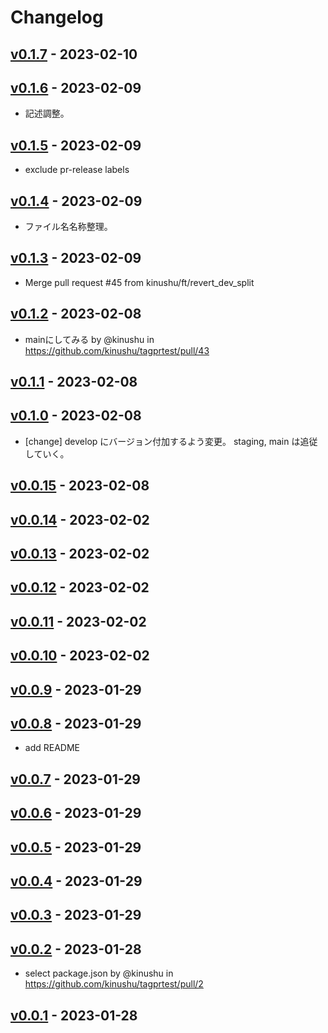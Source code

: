 # Changelog

## [v0.1.7](https://github.com/kinushu/tagprtest/compare/v0.1.6...v0.1.7) - 2023-02-10

## [v0.1.6](https://github.com/kinushu/tagprtest/compare/v0.1.5...v0.1.6) - 2023-02-09

- 記述調整。

## [v0.1.5](https://github.com/kinushu/tagprtest/compare/v0.1.4...v0.1.5) - 2023-02-09

- exclude pr-release labels

## [v0.1.4](https://github.com/kinushu/tagprtest/compare/v0.1.3...v0.1.4) - 2023-02-09

- ファイル名名称整理。

## [v0.1.3](https://github.com/kinushu/tagprtest/compare/v0.1.2...v0.1.3) - 2023-02-09

- Merge pull request #45 from kinushu/ft/revert_dev_split

## [v0.1.2](https://github.com/kinushu/tagprtest/compare/v0.1.1...v0.1.2) - 2023-02-08
- mainにしてみる by @kinushu in https://github.com/kinushu/tagprtest/pull/43

## [v0.1.1](https://github.com/kinushu/tagprtest/compare/v0.1.0...v0.1.1) - 2023-02-08

## [v0.1.0](https://github.com/kinushu/tagprtest/compare/v0.0.15...v0.1.0) - 2023-02-08

- [change] develop にバージョン付加するよう変更。 staging, main は追従していく。

## [v0.0.15](https://github.com/kinushu/tagprtest/compare/v0.0.14...v0.0.15) - 2023-02-08

## [v0.0.14](https://github.com/kinushu/tagprtest/compare/v0.0.13...v0.0.14) - 2023-02-02

## [v0.0.13](https://github.com/kinushu/tagprtest/compare/v0.0.12...v0.0.13) - 2023-02-02

## [v0.0.12](https://github.com/kinushu/tagprtest/compare/v0.0.11...v0.0.12) - 2023-02-02

## [v0.0.11](https://github.com/kinushu/tagprtest/compare/v0.0.10...v0.0.11) - 2023-02-02

## [v0.0.10](https://github.com/kinushu/tagprtest/compare/v0.0.9...v0.0.10) - 2023-02-02

## [v0.0.9](https://github.com/kinushu/tagprtest/compare/v0.0.8...v0.0.9) - 2023-01-29

## [v0.0.8](https://github.com/kinushu/tagprtest/compare/v0.0.7...v0.0.8) - 2023-01-29

- add README

## [v0.0.7](https://github.com/kinushu/tagprtest/compare/v0.0.6...v0.0.7) - 2023-01-29

## [v0.0.6](https://github.com/kinushu/tagprtest/compare/v0.0.5...v0.0.6) - 2023-01-29

## [v0.0.5](https://github.com/kinushu/tagprtest/compare/v0.0.4...v0.0.5) - 2023-01-29

## [v0.0.4](https://github.com/kinushu/tagprtest/compare/v0.0.3...v0.0.4) - 2023-01-29

## [v0.0.3](https://github.com/kinushu/tagprtest/compare/v0.0.2...v0.0.3) - 2023-01-29

## [v0.0.2](https://github.com/kinushu/tagprtest/compare/v0.0.1...v0.0.2) - 2023-01-28
- select package.json by @kinushu in https://github.com/kinushu/tagprtest/pull/2

## [v0.0.1](https://github.com/kinushu/tagprtest/commits/v0.0.1) - 2023-01-28
